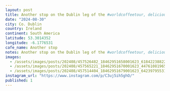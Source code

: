 ```yaml
---
layout: post
title: Another stop on the Dublin leg of the #worldcoffeetour, delicious americano and a sweat treat
date: "2024-08-30"
city: Co. Dublin
country: Ireland
continent: South America
latitude: 53.3014352
longitude: -6.1776531
cafe_name: Another stop
notes: Another stop on the Dublin leg of the #worldcoffeetour, delicious americano and a sweat treat
images:
  - /assets/images/posts/202408/457526482_18462951658001623_6184223882208858006_n_18053677657789109.jpg
  - /assets/images/posts/202408/457565221_18462951670001623_447610819650560110_n_17853892761255869.jpg
  - /assets/images/posts/202408/457514404_18462951679001623_6423979553168981724_n_17877101421115755.jpg
instagram_url: "https://www.instagram.com/p/C3uj5ih5ghO/"
published: 1
---
```

